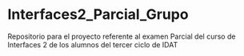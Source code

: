 # Interfaces2_Parcial_Grupo
Repositorio para el proyecto referente al examen Parcial del curso de Interfaces 2 de los alumnos del tercer ciclo de IDAT
